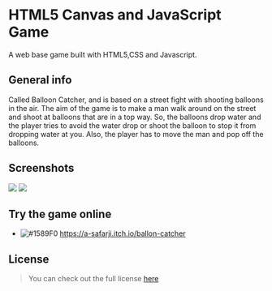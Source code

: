 # HTML5 Canvas and JavaScript Game
A web base game built with HTML5,CSS and Javascript.

## General info
Called Balloon Catcher, and is based on a street fight with shooting balloons in the air. The aim of the game is to make a man walk around on the street and shoot at balloons that are in a top way. So, the balloons drop water and the player tries to avoid the water drop or shoot the balloon to stop it from dropping water at you. Also, the player has to move the man and pop off the balloons.

## Screenshots
![](https://user-images.githubusercontent.com/20365333/127440700-e9c6e0c9-1dd2-4ff6-a582-c677f96d238a.png)
![](https://user-images.githubusercontent.com/20365333/127440707-9d94ecac-fad2-4dbd-a605-2af2658b87ca.png)


## Try the game online
- ![#1589F0](https://via.placeholder.com/15/1589F0/000000?text=+) https://a-safarji.itch.io/ballon-catcher


## License
>You can check out the full license [here](https://github.com/A-safarji/Game-Canvas-JS/blob/main/LICENSE)
